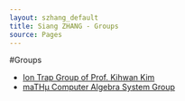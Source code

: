 ```yaml
---
layout: szhang_default 
title: Siang ZHANG - Groups
source: Pages
---
```


#Groups

* [Ion Trap Group of Prof. Kihwan Kim](http://iontrap.net)
* [maTHμ Computer Algebra System Group](http://github.com/mulab)
